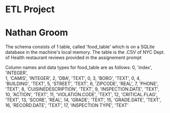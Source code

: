 # ETL Project
# Nathan Groom
The schema consists of 1 table, called 'food_table' which is on a SQLite database in the machine's local memory.
The table is the .CSV of NYC Dept. of Health restaurant reviews provided in the assignement prompt

Column names and data types for food_table are as follows:
0, 'index', 'INTEGER',  
1, 'CAMIS', 'INTEGER',
2, 'DBA', 'TEXT', 0,
3, 'BORO', 'TEXT', 0,
4, 'BUILDING', 'TEXT',
5, 'STREET', 'TEXT',
6, 'ZIPCODE', 'REAL',
7, 'PHONE', 'TEXT',
8, 'CUISINEDESCRIPTION', 'TEXT',
9, 'INSPECTION.DATE', 'TEXT',
10, 'ACTION', 'TEXT',
11, 'VIOLATION.CODE', 'TEXT',
12, 'CRITICAL.FLAG', 'TEXT',
13, 'SCORE', 'REAL',
14, 'GRADE', 'TEXT',
15, 'GRADE.DATE', 'TEXT',
16, 'RECORD.DATE', 'TEXT',
17, 'INSPECTION TYPE', 'TEXT'
